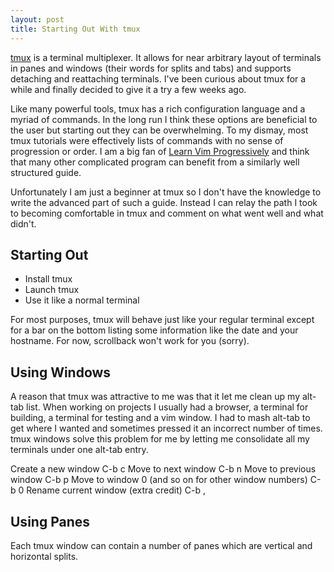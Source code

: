 ```yaml
---
layout: post
title: Starting Out With tmux
---
```


[tmux](https://tmux.github.io/) is a terminal multiplexer. It allows for near
arbitrary layout of terminals in panes and windows (their words for splits and
tabs) and supports detaching and reattaching terminals. I've been curious
about tmux for a while and finally decided to give it a try a few weeks ago. 

Like many powerful tools, tmux has a rich configuration language and a myriad of
commands. In the long run I think these options are beneficial to the user but
starting out they can be overwhelming.  To my dismay, most tmux tutorials were
effectively lists of commands with no sense of progression or order.  I am a big
fan of 
[Learn Vim Progressively](http://yannesposito.com/Scratch/en/blog/Learn-Vim-Progressively/)
and think that many other complicated program can benefit from a similarly well
structured guide.

Unfortunately I am just a beginner at tmux so I don't have the knowledge to
write the advanced part of such a guide. Instead I can relay the path I took to
becoming comfortable in tmux and comment on what went well and what didn't.

## Starting Out
 - Install tmux
 - Launch tmux
 - Use it like a normal terminal

For most purposes, tmux will behave just like your regular terminal except for a
bar on the bottom listing some information like the date and your hostname. For
now, scrollback won't work for you (sorry).

## Using Windows
A reason that tmux was attractive to me was that it let me clean up my alt-tab
list. When working on projects I usually had a browser, a terminal for building,
a terminal for testing and a vim window. I had to mash alt-tab to get where I
wanted and sometimes pressed it an incorrect number of times. tmux windows solve
this problem for me by letting me consolidate all my terminals under one alt-tab
entry.

Create a new window
    C-b c
Move to next window
    C-b n 
Move to previous window
    C-b p
Move to window 0 (and so on for other window numbers)
    C-b 0 
Rename current window (extra credit)
    C-b , 

## Using Panes
Each tmux window can contain a number of panes which are vertical and horizontal
splits.
